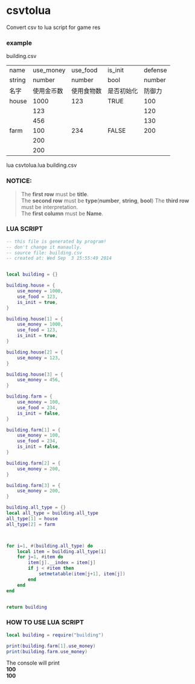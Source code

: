 # csvtolua
Convert csv to lua script for game res  

### example
building.csv  
<table>
    <tr>
        <td>name</td>
        <td>use_money</td>
        <td>use_food</td>
        <td>is_init</td>
        <td>defense</td>
    </tr>
    <tr>
        <td>string</td>
        <td>number</td>
        <td>number</td>
        <td>bool</td>
        <td>number</td>
    </tr>
    <tr>
        <td>名字</td>
        <td>使用金币数</td>
        <td>使用食物数</td>
        <td>是否初始化</td>
        <td>防御力</td>
    </tr>
    <tr>
        <td>house</td>
        <td>1000</td>
        <td>123</td>
        <td>TRUE</td>
        <td>100</td>
    </tr>
    <tr>
        <td></td>
        <td>123</td>
        <td></td>
        <td></td>
        <td>120</td>
    </tr>
    <tr>
        <td></td>
        <td>456</td>
        <td></td>
        <td></td>
        <td>130</td>
    </tr>
    <tr>
        <td>farm</td>
        <td>100</td>
        <td>234</td>
        <td>FALSE</td>
        <td>200</td>
    </tr> 
    <tr>
        <td></td>
        <td>200</td>
        <td></td>
        <td></td>
        <td></td>
    </tr>
    <tr>
        <td></td>
        <td>200</td>
        <td></td>
        <td></td>
        <td></td>
    </tr>          
</table>
lua csvtolua.lua building.csv

### NOTICE:
> The **first row** must be **title**.  
> The **second row** must be **type**(**number**, **string**, **bool**) 
> The **third row** must be interpretation.    
> The **first column** must be **Name**.  

### LUA SCRIPT
```lua
-- this file is generated by program!
-- don't change it manaully.
-- source file: building.csv
-- created at: Wed Sep  3 15:55:49 2014


local building = {}

building.house = {
    use_money = 1000,
    use_food = 123,
    is_init = true,
}

building.house[1] = {
    use_money = 1000,
    use_food = 123,
    is_init = true,
}

building.house[2] = {
    use_money = 123,
}

building.house[3] = {
    use_money = 456,
}

building.farm = {
    use_money = 100,
    use_food = 234,
    is_init = false,
}

building.farm[1] = {
    use_money = 100,
    use_food = 234,
    is_init = false,
}

building.farm[2] = {
    use_money = 200,
}

building.farm[3] = {
    use_money = 200,
}

building.all_type = {}
local all_type = building.all_type
all_type[1] = house
all_type[2] = farm



for i=1, #(building.all_type) do
    local item = building.all_type[i]
    for j=1, #item do
        item[j].__index = item[j]
        if j < #item then
            setmetatable(item[j+1], item[j])
        end
    end
end


return building

```

### HOW TO USE LUA SCRIPT
```lua
local building = require("building")

print(building.farm[1].use_money)
print(building.farm.use_money)
```
The console will print    
**100**   
**100**   
